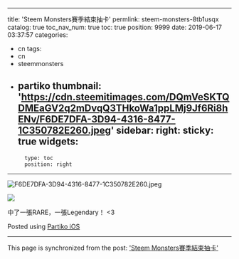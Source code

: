 
---
title: 'Steem Monsters賽季結束抽卡'
permlink: steem-monsters-8tb1usqx
catalog: true
toc_nav_num: true
toc: true
position: 9999
date: 2019-06-17 03:37:57
categories:
- cn
tags:
- cn
- steemmonsters
- partiko
thumbnail: 'https://cdn.steemitimages.com/DQmVeSKTQDMEaGV2q2mDvqQ3THkoWa1ppLMj9Jf6Ri8hENv/F6DE7DFA-3D94-4316-8477-1C350782E260.jpeg'
sidebar:
    right:
        sticky: true
widgets:
    -
        type: toc
        position: right
---


![F6DE7DFA-3D94-4316-8477-1C350782E260.jpeg](https://cdn.steemitimages.com/DQmVeSKTQDMEaGV2q2mDvqQ3THkoWa1ppLMj9Jf6Ri8hENv/F6DE7DFA-3D94-4316-8477-1C350782E260.jpeg)

![](https://d1vof77qrk4l5q.cloudfront.net/img/9212cd0ed39e329c6e14307dafcbd45f5a9d0e8b.jpg)




中了一張RARE，一張Legendary！ <3

Posted using [Partiko iOS](https://partiko.app/referral/htliao)

- - -

This page is synchronized from the post: ['Steem Monsters賽季結束抽卡'](https://steemit.com/@htliao/steem-monsters-8tb1usqx)
